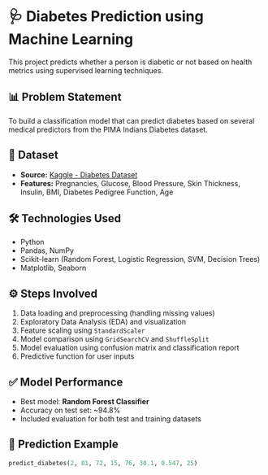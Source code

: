 # 🩺 Diabetes Prediction using Machine Learning

This project predicts whether a person is diabetic or not based on health metrics using supervised learning techniques.

## 📊 Problem Statement
To build a classification model that can predict diabetes based on several medical predictors from the PIMA Indians Diabetes dataset.

## 📁 Dataset
- **Source:** [Kaggle - Diabetes Dataset](https://www.kaggle.com/johndasilva/diabetes)
- **Features:** Pregnancies, Glucose, Blood Pressure, Skin Thickness, Insulin, BMI, Diabetes Pedigree Function, Age

## 🛠️ Technologies Used
- Python
- Pandas, NumPy
- Scikit-learn (Random Forest, Logistic Regression, SVM, Decision Trees)
- Matplotlib, Seaborn

## ⚙️ Steps Involved
1. Data loading and preprocessing (handling missing values)
2. Exploratory Data Analysis (EDA) and visualization
3. Feature scaling using `StandardScaler`
4. Model comparison using `GridSearchCV` and `ShuffleSplit`
5. Model evaluation using confusion matrix and classification report
6. Predictive function for user inputs

## ✅ Model Performance
- Best model: **Random Forest Classifier**
- Accuracy on test set: ~94.8%
- Included evaluation for both test and training datasets

## 🔮 Prediction Example
```python
predict_diabetes(2, 81, 72, 15, 76, 30.1, 0.547, 25)
